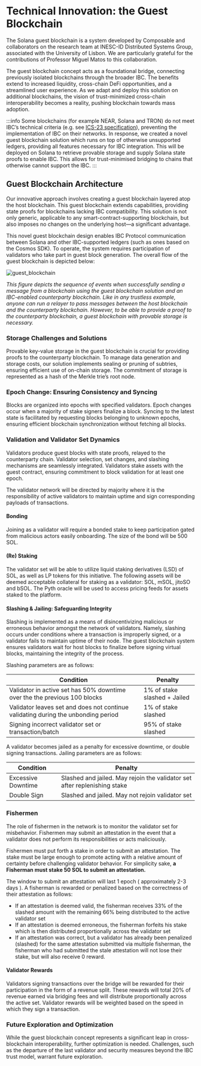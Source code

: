# Technical Innovation: the Guest Blockchain

The Solana guest blockchain is a system developed by Composable and collaborators on the research team at INESC-ID Distributed Systems Group, associated with the University of Lisbon. We are particularly grateful for the contributions of Professor Miguel Matos to this collaboration.

The guest blockchain concept acts as a foundational bridge, connecting previously isolated blockchains through the broader IBC. The benefits extend to increased liquidity, cross-chain DeFi opportunities, and a streamlined user experience. As we adapt and deploy this solution on additional blockchains, the vision of trust-minimized cross-chain interoperability becomes a reality, pushing blockchain towards mass adoption.

:::info
Some blockchains (for example NEAR, Solana and TRON) do not meet IBC’s technical criteria (e.g. see [ICS-23 specification](https://github.com/cosmos/ibc/tree/main/spec/core/ics-023-vector-commitments)), preventing the implementation of IBC on their networks. In response, we created a novel guest blockchain solution which runs on top of otherwise unsupported ledgers, providing all features necessary for IBC integration. This will be deployed on Solana to retrieve provable storage and supply Solana state proofs to enable IBC. This allows for trust-minimised bridging to chains that otherwise cannot support the IBC.
:::

## Guest Blockchain Architecture
Our innovative approach involves creating a guest blockchain layered atop the host blockchain. This guest blockchain extends capabilities, providing state proofs for blockchains lacking IBC compatibility. This solution is not only generic, applicable to any smart-contract-supporting blockchain, but also imposes no changes on the underlying host—a significant advantage.

This novel guest blockchain design enables IBC Protocol communication between Solana and other IBC-supported ledgers (such as ones based on the Cosmos SDK). To operate, the system requires participation of validators who take part in guest block generation. The overall flow of the guest blockchain is depicted below:

![guest_blockchain](../solana-restaking/gb.png)

*This figure depicts the sequence of events when successfully sending a message from a blockchain using the guest blockchain solution and an IBC-enabled counterparty blockchain. Like in any trustless example, anyone can run a relayer to pass messages between the host blockchain and the counterparty blockchain. However, to be able to provide a proof to the counterparty blockchain, a guest blockchain with provable storage is necessary.*

### Storage Challenges and Solutions
Provable key-value storage in the guest blockchain is crucial for providing proofs to the counterparty blockchain. To manage data generation and storage costs, our solution implements sealing or pruning of subtries, ensuring efficient use of on-chain storage. The commitment of storage is represented as a hash of the Merkle trie’s root node.

### Epoch Change: Ensuring Consistency and Syncing
Blocks are organized into epochs with specified validators. Epoch changes occur when a majority of stake signers finalize a block. Syncing to the latest state is facilitated by requesting blocks belonging to unknown epochs, ensuring efficient blockchain synchronization without fetching all blocks.

### Validation and Validator Set Dynamics
Validators produce guest blocks with state proofs, relayed to the counterparty chain. Validator selection, set changes, and slashing mechanisms are seamlessly integrated. Validators stake assets with the guest contract, ensuring commitment to block validation for at least one epoch.

The validator network will be directed by majority where it is the responsibility of active validators to maintain uptime and sign corresponding payloads of transactions.

#### Bonding
Joining as a validator will require a bonded stake to keep participation gated from malicious actors easily onboarding. The size of the bond will be 500 SOL.

#### (Re) Staking
The validator set will be able to utilize liquid staking derivatives (LSD) of SOL, as well as LP tokens for this initiative. The following assets will be deemed acceptable collateral for staking as a validator: SOL, mSOL, jitoSO and bSOL.
The Pyth oracle will be used to access pricing feeds for assets staked to the platform.

#### Slashing & Jailing: Safeguarding Integrity
Slashing is implemented as a means of disincentivizing malicious or erroneous behavior amongst the network of validators. Namely, slashing occurs under conditions where a transaction is improperly signed, or a validator fails to maintain uptime of their node. The guest blockchain system ensures validators wait for host blocks to finalize before signing virtual blocks, maintaining the integrity of the process.

Slashing parameters are as follows:

| Condition | Penalty |
| --------- | -------- |
| Validator in active set has 50% downtime over the the previous 100 blocks  | 1% of stake slashed + Jailed      |
| Validator leaves set and does not continue validating during the unbonding period    | 1% of stake slashed         |
| Signing incorrect validator set or transaction/batch      | 95% of stake slashed     |

A validator becomes jailed as a penalty for excessive downtime, or double signing transactions.
Jailing parameters are as follows:

| Condition | Penalty |
| --------- | -------- |
| Excessive Downtime | Slashed and jailed. May rejoin the validator set after replenishing stake      |
| Double Sign   | Slashed and jailed. May not rejoin validator set        |

### Fishermen
The role of fishermen in the network is to monitor the validator set for misbehavior. Fishermen may submit an attestation in the event that a validator does not perform its responsibilities or acts maliciously. 

Fishermen must put forth a stake in order to submit an attestation. The stake must be large enough to promote acting with a relative amount of certainty before challenging validator behavior. For simplicity sake, **a Fisherman must stake 50 SOL to submit an attestation.**

The window to submit an attestation will last 1 epoch ( approximately 2-3 days ). A fisherman is rewarded or penalized based on the correctness of their attestation as follows:

- If an attestation is deemed valid, the fisherman receives 33% of the slashed amount with the remaining 66% being distributed to the active validator set
- If an attestation is deemed erroneous, the fisherman forfeits his stake which is then distributed proportionally across the validator set
- If an attestation was correct, but a validator has already been penalized (slashed) for the same attestation submitted via multiple fisherman, the fisherman who had submitted the stale attestation will not lose their stake, but will also receive 0 reward.

#### Validator Rewards
Validators signing transactions over the bridge will be rewarded for their participation in the form of a revenue split. These rewards will total 20% of revenue earned via bridging fees and will distribute proportionally across the active set. Validator rewards will be weighted based on the speed in which they sign a transaction.

### Future Exploration and Optimization
While the guest blockchain concept represents a significant leap in cross-blockchain interoperability, further optimization is needed. Challenges, such as the departure of the last validator and security measures beyond the IBC trust model, warrant future exploration.
